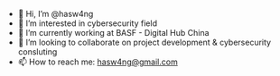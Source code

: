 - 👋 Hi, I’m @hasw4ng
- 👀 I’m interested in cybersecurity field
- 🌱 I’m currently working at BASF - Digital Hub China
- 💞️ I’m looking to collaborate on project development & cybersecurity consluting
- 📫 How to reach me: hasw4ng@gmail.com

<!---
hasw4ng/hasw4ng is a ✨ special ✨ repository because its `README.md` (this file) appears on your GitHub profile.
You can click the Preview link to take a look at your changes.
--->

